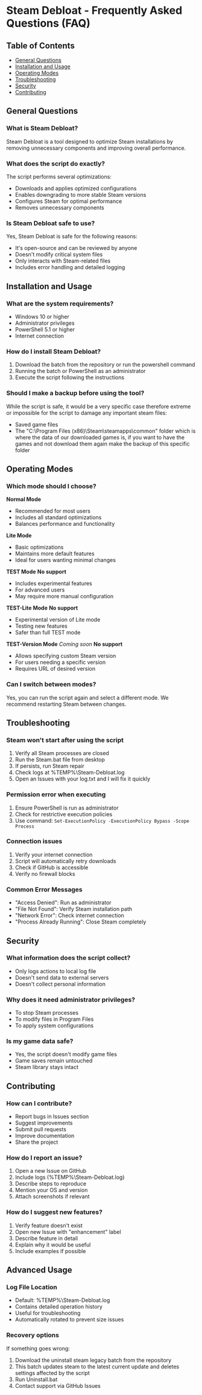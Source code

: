 # Steam Debloat - Frequently Asked Questions (FAQ)

## Table of Contents

- [General Questions](#general-questions)
- [Installation and Usage](#installation-and-usage)
- [Operating Modes](#operating-modes)
- [Troubleshooting](#troubleshooting)
- [Security](#security)
- [Contributing](#contributing)

## General Questions

### What is Steam Debloat?

Steam Debloat is a tool designed to optimize Steam installations by removing unnecessary components and improving overall performance.

### What does the script do exactly?

The script performs several optimizations:

- Downloads and applies optimized configurations
- Enables downgrading to more stable Steam versions
- Configures Steam for optimal performance
- Removes unnecessary components

### Is Steam Debloat safe to use?

Yes, Steam Debloat is safe for the following reasons:

- It's open-source and can be reviewed by anyone
- Doesn't modify critical system files
- Only interacts with Steam-related files
- Includes error handling and detailed logging

## Installation and Usage

### What are the system requirements?

- Windows 10 or higher
- Administrator privileges
- PowerShell 5.1 or higher
- Internet connection

### How do I install Steam Debloat?

1. Download the batch from the repository or run the powershell command
2. Running the batch or PowerShell as an administrator
3. Execute the script following the instructions

### Should I make a backup before using the tool?

While the script is safe, it would be a very specific case therefore extreme or impossible for the script to damage any important steam files:

- Saved game files
- The "C:\Program Files (x86)\Steam\steamapps\common" folder which is where the data of our downloaded games is, if you want to have the games and not download them again make the backup of this specific folder

## Operating Modes

### Which mode should I choose?

**Normal Mode**

- Recommended for most users
- Includes all standard optimizations
- Balances performance and functionality

**Lite Mode**

- Basic optimizations
- Maintains more default features
- Ideal for users wanting minimal changes

**TEST Mode** **No support**

- Includes experimental features
- For advanced users
- May require more manual configuration

**TEST-Lite Mode** **No support**

- Experimental version of Lite mode
- Testing new features
- Safer than full TEST mode

**TEST-Version Mode** _Coming soon_ **No support**

- Allows specifying custom Steam version
- For users needing a specific version
- Requires URL of desired version

### Can I switch between modes?

Yes, you can run the script again and select a different mode. We recommend restarting Steam between changes.

## Troubleshooting

### Steam won't start after using the script

1. Verify all Steam processes are closed
2. Run the Steam.bat file from desktop
3. If persists, run Steam repair
4. Check logs at %TEMP%\Steam-Debloat.log
5. Open an Issues with your log.txt and I will fix it quickly

### Permission error when executing

1. Ensure PowerShell is run as administrator
2. Check for restrictive execution policies
3. Use command: `Set-ExecutionPolicy -ExecutionPolicy Bypass -Scope Process`

### Connection issues

1. Verify your internet connection
2. Script will automatically retry downloads
3. Check if GitHub is accessible
4. Verify no firewall blocks

### Common Error Messages

- "Access Denied": Run as administrator
- "File Not Found": Verify Steam installation path
- "Network Error": Check internet connection
- "Process Already Running": Close Steam completely

## Security

### What information does the script collect?

- Only logs actions to local log file
- Doesn't send data to external servers
- Doesn't collect personal information

### Why does it need administrator privileges?

- To stop Steam processes
- To modify files in Program Files
- To apply system configurations

### Is my game data safe?

- Yes, the script doesn't modify game files
- Game saves remain untouched
- Steam library stays intact

## Contributing

### How can I contribute?

- Report bugs in Issues section
- Suggest improvements
- Submit pull requests
- Improve documentation
- Share the project

### How do I report an issue?

1. Open a new Issue on GitHub
2. Include logs (%TEMP%\Steam-Debloat.log)
3. Describe steps to reproduce
4. Mention your OS and version
5. Attach screenshots if relevant

### How do I suggest new features?

1. Verify feature doesn't exist
2. Open new Issue with "enhancement" label
3. Describe feature in detail
4. Explain why it would be useful
5. Include examples if possible

## Advanced Usage

### Log File Location

- Default: %TEMP%\Steam-Debloat.log
- Contains detailed operation history
- Useful for troubleshooting
- Automatically rotated to prevent size issues

### Recovery options

If something goes wrong:

1. Download the uninstall steam legacy batch from the repository
2. This batch updates steam to the latest current update and deletes settings affected by the script
3. Run Uninstall.bat
4. Contact support via GitHub Issues
